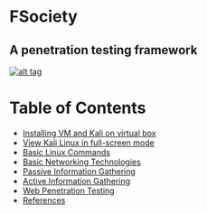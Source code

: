 # FSociety
## A penetration testing framework
[![alt tag](http://nikolaskama.me/content/images/2016/07/mr-robot-1.gif)](https://wikipedia.org/wiki/Mr._Robot)

Table of Contents
==================

* [Installing VM and Kali on virtual box](https://github.com/purvasingh96/FSociety/blob/master/Installation.md) 
* [View Kali Linux in full-screen mode](https://github.com/purvasingh96/FSociety/blob/master/kali_full_screen_mode.md)
* [Basic Linux Commands](https://github.com/purvasingh96/FSociety/blob/master/Basic%20Linux%20Commands.md)
* [Basic Networking Technologies](https://github.com/purvasingh96/FSociety/blob/master/Networking%20Terminologies.md)
* [Passive Information Gathering](https://github.com/purvasingh96/FSociety/blob/master/Passive%20Information%20Gathering.md)
* [Active Information Gathering](https://github.com/purvasingh96/FSociety/blob/master/Active%20Information%20Gathering.md)
* [Web Penetration Testing](https://github.com/purvasingh96/FSociety/blob/master/Web%20Penetration%20Testing.md)
* [References](https://github.com/purvasingh96/FSociety/blob/master/References.md)
